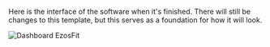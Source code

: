 Here is the interface of the software when it's finished. There will still be changes to this template, but this serves as a foundation for how it will look.

![Dashboard EzosFit](https://github.com/user-attachments/assets/058285be-cf35-412d-a427-7fd05416fbdf)
